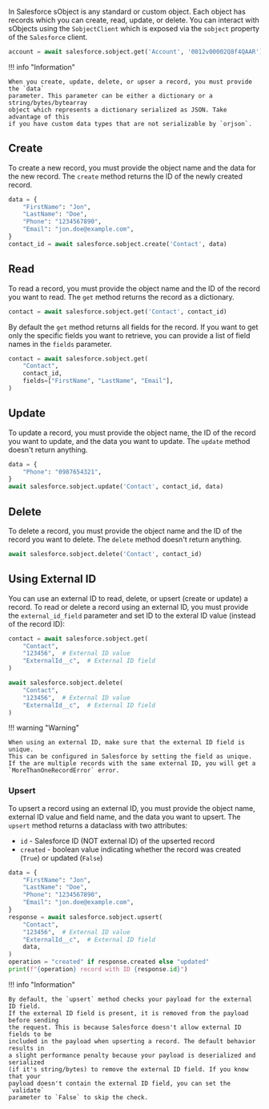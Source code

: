 In Salesforce sObject is any standard or custom object. Each object has records
which you can create, read, update, or delete. You can interact with sObjects using
the `SobjectClient` which is exposed via the `sobject` property of the `Salesforce`
client.

```python
account = await salesforce.sobject.get('Account', '0012v00002Q8f4QAAR')
```

!!! info "Information"

    When you create, update, delete, or upser a record, you must provide the `data`
    parameter. This parameter can be either a dictionary or a string/bytes/bytearray
    object which represents a dictionary serialized as JSON. Take advantage of this
    if you have custom data types that are not serializable by `orjson`.

## Create

To create a new record, you must provide the object name and the data for the new
record. The `create` method returns the ID of the newly created record.

```python
data = {
    "FirstName": "Jon",
    "LastName": "Doe",
    "Phone": "1234567890",
    "Email": "jon.doe@example.com",
}
contact_id = await salesforce.sobject.create('Contact', data)
```

## Read

To read a record, you must provide the object name and the ID of the record you
want to read. The `get` method returns the record as a dictionary.

```python
contact = await salesforce.sobject.get('Contact', contact_id)
```

By default the `get` method returns all fields for the record. If you want to get
only the specific fields you want to retrieve, you can provide a list of field names
in the `fields` parameter.

```python
contact = await salesforce.sobject.get(
    "Contact",
    contact_id,
    fields=["FirstName", "LastName", "Email"],
)
```

## Update

To update a record, you must provide the object name, the ID of the record you want
to update, and the data you want to update. The `update` method doesn't return anything.

```python
data = {
    "Phone": "0987654321",
}
await salesforce.sobject.update('Contact', contact_id, data)
```

## Delete

To delete a record, you must provide the object name and the ID of the record you want
to delete. The `delete` method doesn't return anything.

```python
await salesforce.sobject.delete('Contact', contact_id)
```

## Using External ID

You can use an external ID to read, delete, or upsert (create or update) a record.
To read or delete a record using an external ID, you must provide
the `external_id_field` parameter and set ID to the exteral ID value (instead of the
record ID):

```python
contact = await salesforce.sobject.get(
    "Contact",
    "123456",  # External ID value
    "ExternalId__c",  # External ID field
)

await salesforce.sobject.delete(
    "Contact",
    "123456",  # External ID value
    "ExternalId__c",  # External ID field
)
```

!!! warning "Warning"

    When using an external ID, make sure that the external ID field is unique.
    This can be configured in Salesforce by setting the field as unique.
    If the are multiple records with the same external ID, you will get a
    `MoreThanOneRecordError` error.

### Upsert

To upsert a record using an external ID, you must provide the object name, external ID
value and field name, and the data you want to upsert. The `upsert` method returns a
dataclass with two attributes:

- `id` - Salesforce ID (NOT external ID) of the upserted record
- `created` - boolean value indicating whether the record was created (`True`)
  or updated (`False`)

```python
data = {
    "FirstName": "Jon",
    "LastName": "Doe",
    "Phone": "1234567890",
    "Email": "jon.doe@example.com",
}
response = await salesforce.sobject.upsert(
    "Contact",
    "123456",  # External ID value
    "ExternalId__c",  # External ID field
    data,
)
operation = "created" if response.created else "updated"
print(f"{operation} record with ID {response.id}")
```

!!! info "Information"

    By default, the `upsert` method checks your payload for the external ID field.
    If the external ID field is present, it is removed from the payload before sending
    the request. This is because Salesforce doesn't allow external ID fields to be
    included in the payload when upserting a record. The default behavior results in
    a slight performance penalty because your payload is deserialized and serialized
    (if it's string/bytes) to remove the external ID field. If you know that your
    payload doesn't contain the external ID field, you can set the `validate`
    parameter to `False` to skip the check.
